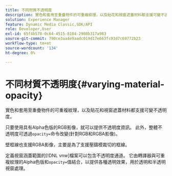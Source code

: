 ```yaml
---
title: 不同材質不透明度
description: 實色和套用至重疊物件的可重複紋理，以及貼花和視窗遮蓋材料都支援可變不透明度。
solution: Experience Manager
feature: Dynamic Media Classic,SDK/API
role: Developer,User
exl-id: 65f4b578-0c64-4515-8184-2908b317a983
source-git-commit: 790ce3aa4e9aadc019d17e663fc93d7c69772b23
workflow-type: tm+mt
source-wordcount: '134'
ht-degree: 0%

---
```


# 不同材質不透明度{#varying-material-opacity}

實色和套用至重疊物件的可重複紋理，以及貼花和視窗遮蓋材料都支援可變不透明度。

只要使用具有Alpha色版的RGB影像，就可以提供不透明度資訊。 此外，整體不透明度可透過`opacity=`命令改變(針對RGB和RGBA影像)。

壁框線也支援RGBA影像，主要是為了支援壓鑄模裁切的框線。

定義視窗涵蓋範圍的[!DNL vnw]檔案可以包含不透明度通道。 它由轉譯器與可重複紋理的Alpha色版和`opacity=`值結合，以提供各種透明效果，用於透明和半透明視窗處理。
